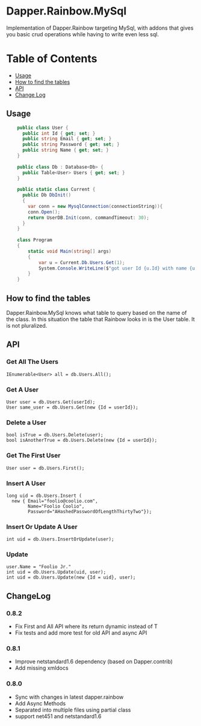 Dapper.Rainbow.MySql
=======================

Implementation of Dapper.Rainbow targeting MySql,
with addons that gives you basic crud operations while having to write even less sql.

Table of Contents
=================
* [Usage](#usage)
* [How to find the tables](#how-to-find-the-tables)
* [API](#api)
* [Change Log](#changelog)

Usage
-----
```cs
    public class User {
      public int Id { get; set; }
      public string Email { get; set; }
      public string Password { get; set; }
      public string Name { get; set; }
    }
    
    public class Db : Database<Db> {
      public Table<User> Users { get; set; }
    }
    
    public static class Current {
      public Db DbInit()
      {
        var conn = new MysqlConnection(connectionString)){
        conn.Open();
        return UserDB.Init(conn, commandTimeout: 30);
      }
    }
    
    class Program
    {
        static void Main(string[] args)
        {
            var u = Current.Db.Users.Get(1);
            System.Console.WriteLine($"got user Id {u.Id} with name {u.Name}");
        }
    }
```

How to find the tables
----------------------

Dapper.Rainbow.MySql knows what table to query based on the name of the class. 
In this situation the table that Rainbow looks in is the User table. It is not
pluralized. 

API
---
    
### Get All The Users
    IEnumerable<User> all = db.Users.All();
    
### Get A User
    User user = db.Users.Get(userId);
    User same_user = db.Users.Get(new {Id = userId});

### Delete a User 
    bool isTrue = db.Users.Delete(user);
    bool isAnotherTrue = db.Users.Delete(new {Id = userId});
  
### Get The First User
    User user = db.Users.First();
  
### Insert A User
    long uid = db.Users.Insert (
      new { Email="foolio@coolio.com", 
            Name="Foolio Coolio", 
            Password="AHashedPasswordOfLengthThirtyTwo"});

### Insert Or Update A User
    int uid = db.Users.InsertOrUpdate(user);
    
### Update
    user.Name = "Foolio Jr."
    int uid = db.Users.Update(uid, user);
    int uid = db.Users.Update(new {Id = uid}, user);

ChangeLog
---------
### 0.8.2
* Fix First and All API where its return dynamic instead of T
* Fix tests and add more test for old API and async API

### 0.8.1
* Improve netstandard1.6 dependency (based on Dapper.contrib)
* Add missing xmldocs

### 0.8.0
* Sync with changes in latest dapper.rainbow
* Add Async Methods
* Separated into multiple files using partial class
* support net451 and netstandard1.6
